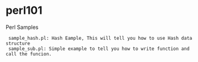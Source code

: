 # perl101
Perl Samples

     sample_hash.pl: Hash Eample, This will tell you how to use Hash data structure
     sample_sub.pl: Simple example to tell you how to write function and call the funcion.
